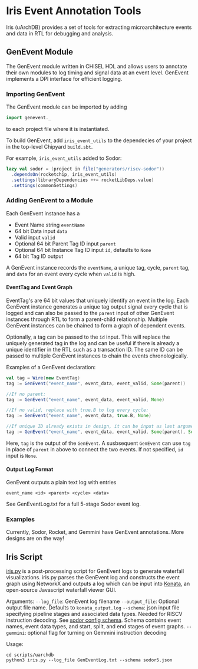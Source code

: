 Iris Event Annotation Tools
=======================
Iris (uArchDB) provides a set of tools for extracting microarchitecture events and data in RTL for debugging and analysis. 

## GenEvent Module
The GenEvent module written in CHISEL HDL and allows users to annotate their own modules to log timing and signal data at an event level. GenEvent implements a DPI interface for efficient logging.
### Importing GenEvent
The GenEvent module can be imported by adding
```scala
import genevent._
```
to each project file where it is instantiated.

To build GenEvent, add `iris_event_utils` to the dependecies of your project in the top-level Chipyard `build.sbt`.

For example, `iris_event_utils` added to Sodor:
```scala
lazy val sodor = (project in file("generators/riscv-sodor"))
  .dependsOn(rocketchip, iris_event_utils)
  .settings(libraryDependencies ++= rocketLibDeps.value)
  .settings(commonSettings)
```
### Adding GenEvent to a Module
Each GenEvent instance has a
- Event Name string `eventName`
- 64 bit Data input `data`
- Valid input `valid`
- Optional 64 bit Parent Tag ID input `parent`
- Optional 64 bit Instance Tag ID input `id`, defaults to `None`
- 64 bit Tag ID output

A GenEvent instance records the `eventName`, a unique tag, cycle, `parent` tag, and `data` for an event every cycle when `valid` is high. 

#### EventTag and Event Graph
EventTag's are 64 bit values that uniquely identify an event in the log. Each GenEvent instance generates a unique tag output signal every cycle that is logged and can also be passed to the `parent` input of other GenEvent instances through RTL to form a parent-child relationship. Multiple GenEvent instances can be chained to form a graph of dependent events. 

Optionally, a tag can be passed to the `id` input. This will replace the uniquely generated tag in the log and can be useful if there is already a unique identifier in the RTL such as a transaction ID. The same ID can be passed to multiple GenEvent instances to chain the events chronologically.

Examples of a GenEvent declaration:
```scala
val tag = Wire(new EventTag)
tag := GenEvent("event_name", event_data, event_valid, Some(parent))

//If no parent:
tag := GenEvent("event_name", event_data, event_valid, None)

//If no valid, replace with true.B to log every cycle:
tag := GenEvent("event_name", event_data, true.B, None)

//If unique ID already exists in design, it can be input as last argument:
tag := GenEvent("event_name", event_data, event_valid, Some(parent), Some(id_reg))
```
Here, `tag` is the output of the `GenEvent`. A susbsequent `GenEvent` can use `tag` in place of `parent` in above to connect the two events. If not specified, `id` input is `None`.

#### Output Log Format
GenEvent outputs a plain text log with entries 
```
event_name <id> <parent> <cycle> <data>
```
See GenEventLog.txt for a full 5-stage Sodor event log.
### Examples
Currently, Sodor, Rocket, and Gemmini have GenEvent annotations. More designs are on the way!

## Iris Script
[iris.py](https://github.com/ucb-bar/iris-event-utils/blob/main/scripts/uarchdb/iris.py) is a post-processing script for GenEvent logs to generate waterfall visualizations. iris.py parses the GenEvent log and constructs the event graph using NetworkX and outputs a log which can be input into [Konata](https://github.com/shioyadan/Konata), an open-source Javascript waterfall viewer GUI. 

Arguments:
`--log_file`: GenEvent log filename
`--output_file`: Optional output file name. Defaults to `konata_output.log`
`--schema`: json input file specifying pipeline stages and associated data types. Needed for RISCV instruction decoding. See [sodor config schema](https://github.com/ucb-bar/iris-event-utils/blob/main/scripts/uarchdb/sodor5.json). Schema contains event names, event data types, and start, split, and end stages of event graphs.
`--gemmini`: optional flag for turning on Gemmini instruction decoding

Usage:

```
cd scripts/uarchdb
python3 iris.py --log_file GenEventLog.txt --schema sodor5.json
```


